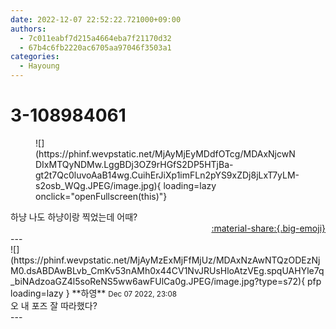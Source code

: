 ```yaml
---
date: 2022-12-07 22:52:22.721000+09:00
authors:
  - 7c011eabf7d215a4664eba7f21170d32
  - 67b4c6fb2220ac6705aa97046f3503a1
categories:
  - Hayoung
---
```


# 3-108984061

<div class="post-container" markdown="1">
<div class="content-container md-sidebar__scrollwrap" markdown="1">


<figure markdown="1">
![](https://phinf.wevpstatic.net/MjAyMjEyMDdfOTcg/MDAxNjcwNDIxMTQyNDMw.LggBDj3OZ9rHGfS2DP5HTjBa-gt2t7Qc0luvoAaB14wg.CuihErJiXp1imFLn2pYS9xZDj8jLxT7yLM-s2osb_WQg.JPEG/image.jpg){ loading=lazy onclick="openFullscreen(this)"}
</figure>
하냥 나도 하냥이랑 찍었는데 어때?

</div>
</div>

<div style="text-align: right;" markdown="1">
<a href="https://weverse.io/fromis9/fanpost/3-108984061" style="text-align: right;">:material-share:{.big-emoji}</a>
</div>
---

<div class="comments-container md-sidebar__scrollwrap" markdown="1">
<div class="comment" markdown="1">
<div class='id-container' markdown="1">
![](https://phinf.wevpstatic.net/MjAyMzExMjFfMjUz/MDAxNzAwNTQzODEzNjM0.dsABDAwBLvb_CmKv53nAMh0x44CV1NvJRUsHloAtzVEg.spqUAHYle7q_biNAdzoaGZ4l5soReNS5ww6awFUlCa0g.JPEG/image.jpg?type=s72){ pfp loading=lazy }
**<span class="artist">하영</span>** <small>Dec 07 2022, 23:08</small><br>
</div>
<div class='comment-body' markdown="1">
오 내 포즈 잘 따라했다?
</div>
</div>
</div>
---
